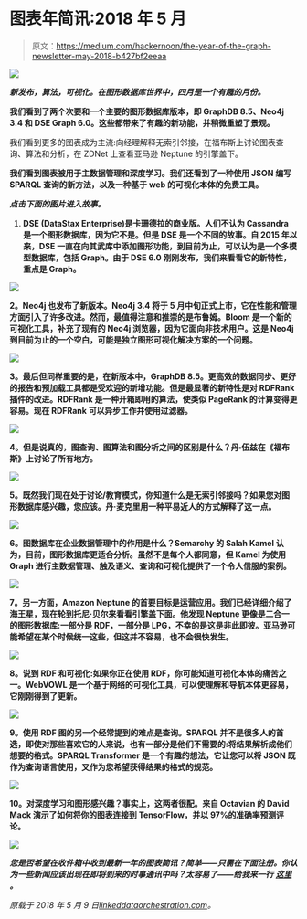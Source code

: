 # 图表年简讯:2018 年 5 月

> 原文：<https://medium.com/hackernoon/the-year-of-the-graph-newsletter-may-2018-b427bf2eeaa>

![](img/416feba7f92d1ee0fe212c17c79ceb34.png)

***新发布，算法，可视化。在图形数据库世界中，四月是一个有趣的月份。***

**我们看到了两个次要和一个主要的图形数据库版本，即 GraphDB 8.5、Neo4j 3.4 和 DSE Graph 6.0。这些都带来了有趣的新功能，并稍微重塑了景观。**

我们看到更多的图表成为主流:向经理解释无索引邻接，在福布斯上讨论图表查询、算法和分析，在 ZDNet 上查看亚马逊 Neptune 的引擎盖下。

**我们看到图表被用于主数据管理和深度学习。我们还看到了一种使用 JSON 编写 SPARQL 查询的新方法，以及一种基于 web 的可视化本体的免费工具。**

***点击下面的图片进入故事。***

1.  **DSE (DataStax Enterprise)是卡珊德拉的商业版。人们不认为 Cassandra 是一个图形数据库，因为它不是。但是 DSE 是一个不同的故事。自 2015 年以来，DSE 一直在向其武库中添加图形功能，到目前为止，可以认为是一个多模型数据库，包括 Graph。由于 DSE 6.0 刚刚发布，我们来看看它的新特性，重点是 Graph。**

[![](img/4f0f45f06ce436a5a4032dabba237de5.png)](https://t.co/LWrMhehgZ0)

**2。Neo4j 也发布了新版本。Neo4j 3.4 将于 5 月中旬正式上市，它在性能和管理方面引入了许多改进。然而，最值得注意和推崇的是布鲁姆。Bloom 是一个新的可视化工具，补充了现有的 Neo4j 浏览器，因为它面向非技术用户。这是 Neo4j 到目前为止的一个空白，可能是独立图形可视化解决方案的一个问题。**

[![](img/34928d4a850ca112737f7d61b940f08b.png)](https://neo4j.com/whats-new-in-neo4j/)

**3。最后但同样重要的是，在新版本中，GraphDB 8.5。更高效的数据同步、更好的报告和预加载工具都是受欢迎的新增功能。但是最显著的新特性是对 RDFRank 插件的改进。RDFRank 是一种开箱即用的算法，使类似 PageRank 的计算变得更容易。现在 RDFRank 可以异步工作并使用过滤器。**

[![](img/23c5401995516a55a9b998ed0cd7e28e.png)](https://ontotext.com/company/news/graphdb-8-5-release/)

**4。但是说真的，图查询、图算法和图分析之间的区别是什么？丹·伍兹在《福布斯》上讨论了所有地方。**

[![](img/fb9bcfa75a49fbcf9d1a9e9cb8edf712.png)](https://www.forbes.com/sites/danwoods/2018/04/30/improve-your-graph-iq-what-are-graph-queries-graph-algorithms-and-graph-analytics/)

**5。既然我们现在处于讨论/教育模式，你知道什么是无索引邻接吗？如果您对图形数据库感兴趣，您应该。丹·麦克里用一种平易近人的方式解释了这一点。**

[![](img/07fbc58427d8d6e4d4b098921a12f81e.png)](https://medium.com/@dmccreary/how-to-explain-index-free-adjacency-to-your-manager-1a8e68ec664a)

**6。图数据库在企业数据管理中的作用是什么？Semarchy 的 Salah Kamel 认为，目前，图形数据库更适合分析。虽然不是每个人都同意，但 Kamel 为使用 Graph 进行主数据管理、触及语义、查询和可视化提供了一个令人信服的案例。**

[![](img/5c15beee9bbc79872602cc73d9f6f946.png)](https://blog.semarchy.com/mdm-and-graph-edw-2018)

**7。另一方面，Amazon Neptune 的首要目标是运营应用。我们已经详细介绍了海王星，现在轮到托尼·贝尔来看看引擎盖下面。他发现 Neptune 更像是二合一的图形数据库:一部分是 RDF，一部分是 LPG，不幸的是这是非此即彼。亚马逊可能希望在某个时候统一这些，但这并不容易，也不会很快发生。**

[![](img/5922dd3c076b4961d4930bdd56547625.png)](https://www.zdnet.com/article/looking-under-the-hood-at-amazon-neptune/)

**8。说到 RDF 和可视化:如果你正在使用 RDF，你可能知道可视化本体的痛苦之一。WebVOWL 是一个基于网络的可视化工具，可以使理解和导航本体更容易，它刚刚得到了更新。**

[![](img/5e4cf50e6abc64e60dabefb4ba3ef2e7.png)](http://vowl.visualdataweb.org/webvowl.html)

**9。使用 RDF 图的另一个经常提到的难点是查询。SPARQL 并不是很多人的首选，即使对那些喜欢它的人来说，也有一部分是他们不需要的:将结果解析成他们想要的格式。SPARQL Transformer 是一个有趣的想法，它让您可以将 JSON 既作为查询语言使用，又作为您希望获得结果的格式的规范。**

[![](img/244932edfed3ffb530f1d72a9f8cff51.png)](https://goo.gl/s5FoDv)

**10。对深度学习和图形感兴趣？事实上，这两者很配。来自 Octavian 的 David Mack 演示了如何将你的图表连接到 TensorFlow，并以 97%的准确率预测评论。**

[![](img/3b6a6df71ebd1424eeb125afa0639853.png)](https://medium.com/octavian-ai/review-prediction-with-neo4j-and-tensorflow-1cd33996632a)

***您是否希望在收件箱中收到最新一年的图表简讯？简单——只需在下面注册。你认为一些新闻应该出现在即将到来的时事通讯中吗？太容易了——给我来一行*** [***这里***](http://linkeddataorchestration.com/contact/) ***。***

*原载于 2018 年 5 月 9 日*[*linkeddataorchestration.com*](http://linkeddataorchestration.com/2018/05/09/the-year-of-the-graph-newsletter-may-2018/)*。*